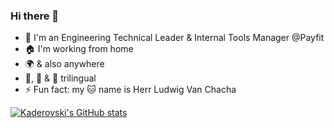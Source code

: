 ### Hi there 👋
- 🏢 I'm an Engineering Technical Leader & Internal Tools Manager @Payfit
- 🏠 I'm working from home
- 🌍 & also anywhere
- 🐍, 🦀 & 🐚 trilingual 
- ⚡ Fun fact: my 🐱 name is Herr Ludwig Van Chacha

[![Kaderovski's GitHub stats](https://github-readme-stats.vercel.app/api?username=kaderovski&count_private=true&show_icons=true)](https://github.com/kaderovski)
